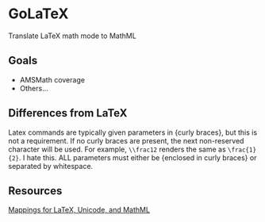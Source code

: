# GoLaTeX
Translate LaTeX math mode to MathML

## Goals
- AMSMath coverage
- Others...

## Differences from LaTeX

Latex commands are typically given parameters in {curly braces}, but this is not a requirement. If no curly braces are
present, the next non-reserved character will be used. For example, `\\frac12` renders the same as `\frac{1}{2}`. I hate
this. ALL parameters must either be {enclosed in curly braces} or separated by whitespace.

## Resources
[Mappings for LaTeX, Unicode, and MathML](https://www.w3.org/Math/characters/unicode.xml)
